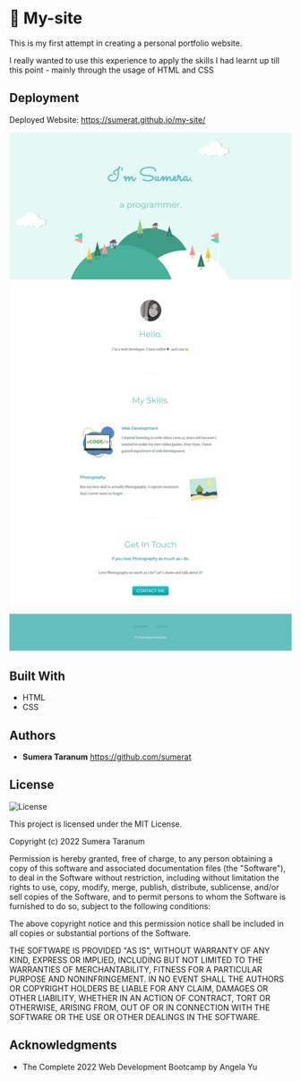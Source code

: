 # 🐼 My-site

This is my first attempt in creating a personal portfolio website.

I really wanted to use this experience to apply the skills I had learnt up till this point - mainly through the usage of HTML and CSS

## Deployment

Deployed Website: https://sumerat.github.io/my-site/

![my-site](./screencapture-sumerat-github-io-my-site-2022-07-02-02_54_44.png)

## Built With

  * HTML
  * CSS

## Authors

  - **Sumera Taranum**
   https://github.com/sumerat

## License

![License](https://img.shields.io/badge/license-MIT%20License-blue.svg)

This project is licensed under the MIT License.

Copyright (c) 2022 Sumera Taranum

Permission is hereby granted, free of charge, to any person obtaining a copy
of this software and associated documentation files (the "Software"), to deal
in the Software without restriction, including without limitation the rights
to use, copy, modify, merge, publish, distribute, sublicense, and/or sell
copies of the Software, and to permit persons to whom the Software is
furnished to do so, subject to the following conditions:

The above copyright notice and this permission notice shall be included in all
copies or substantial portions of the Software.

THE SOFTWARE IS PROVIDED "AS IS", WITHOUT WARRANTY OF ANY KIND, EXPRESS OR
IMPLIED, INCLUDING BUT NOT LIMITED TO THE WARRANTIES OF MERCHANTABILITY,
FITNESS FOR A PARTICULAR PURPOSE AND NONINFRINGEMENT. IN NO EVENT SHALL THE
AUTHORS OR COPYRIGHT HOLDERS BE LIABLE FOR ANY CLAIM, DAMAGES OR OTHER
LIABILITY, WHETHER IN AN ACTION OF CONTRACT, TORT OR OTHERWISE, ARISING FROM,
OUT OF OR IN CONNECTION WITH THE SOFTWARE OR THE USE OR OTHER DEALINGS IN THE
SOFTWARE.

## Acknowledgments

  * The Complete 2022 Web Development Bootcamp by Angela Yu
